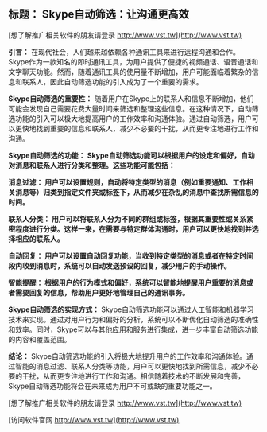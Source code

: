 ## **标题： Skype自动筛选：让沟通更高效**

[想了解推广相关软件的朋友请登录 http://www.vst.tw](http://www.vst.tw)

**引言：**
在现代社会，人们越来越依赖各种通讯工具来进行远程沟通和合作。Skype作为一款知名的即时通讯工具，为用户提供了便捷的视频通话、语音通话和文字聊天功能。然而，随着通讯工具的使用量不断增加，用户可能面临着繁杂的信息和联系人，因此自动筛选功能的引入成为了一个重要的需求。

**Skype自动筛选的重要性：**
随着用户在Skype上的联系人和信息不断增加，他们可能会发现自己需要花费大量时间来筛选和整理这些信息。在这种情况下，自动筛选功能的引入可以极大地提高用户的工作效率和沟通体验。通过自动筛选，用户可以更快地找到重要的信息和联系人，减少不必要的干扰，从而更专注地进行工作和沟通。

**Skype自动筛选的功能：**
**Skype自动筛选功能可以根据用户的设定和偏好，自动对消息和联系人进行分类和整理。这些功能可能包括：**

**消息过滤： 用户可以设置规则，自动将特定类型的消息（例如重要通知、工作相关消息等）归类到指定文件夹或标签下，从而减少在杂乱的消息中查找所需信息的时间。**

**联系人分类： 用户可以将联系人分为不同的群组或标签，根据其重要性或关系紧密程度进行分类。这样一来，在需要与特定群体沟通时，用户可以更快地找到并选择相应的联系人。**

**自动回复： 用户可以设置自动回复功能，当收到特定类型的消息或者在特定时间段内收到消息时，系统可以自动发送预设的回复，减少用户的手动操作。**

**智能提醒： 根据用户的行为模式和偏好，系统可以智能地提醒用户重要的消息或者需要回复的信息，帮助用户更好地管理自己的通讯事务。**

**Skype自动筛选的实现方式：**
Skype自动筛选功能可以通过人工智能和机器学习技术来实现。通过对用户行为和偏好的分析，系统可以不断优化自动筛选的准确性和效率。同时，Skype可以与其他应用和服务进行集成，进一步丰富自动筛选功能的内容和覆盖范围。

**结论：**
Skype自动筛选功能的引入将极大地提升用户的工作效率和沟通体验。通过智能的消息过滤、联系人分类等功能，用户可以更快地找到所需信息，减少不必要的干扰，从而更专注地进行工作和沟通。相信随着技术的不断发展和完善，Skype自动筛选功能将会在未来成为用户不可或缺的重要功能之一。

[想了解推广相关软件的朋友请登录 http://www.vst.tw](http://www.vst.tw)


[访问软件官网 http://www.vst.tw](http://www.vst.tw)
